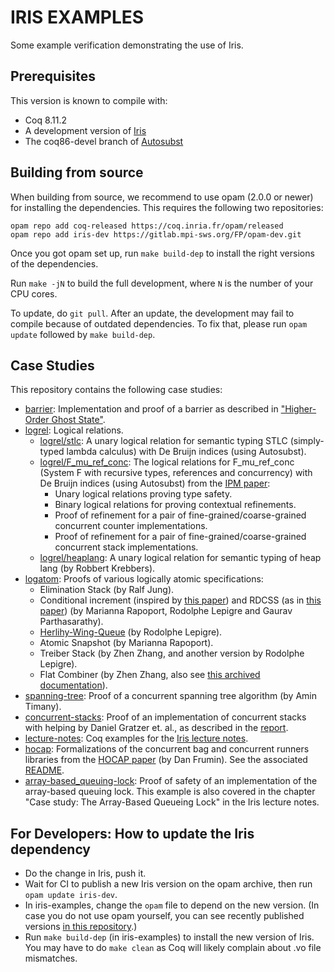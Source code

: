 # IRIS EXAMPLES

Some example verification demonstrating the use of Iris.

## Prerequisites

This version is known to compile with:

 - Coq 8.11.2
 - A development version of [Iris](https://gitlab.mpi-sws.org/FP/iris-coq/)
 - The coq86-devel branch of [Autosubst](https://github.com/uds-psl/autosubst)

## Building from source

When building from source, we recommend to use opam (2.0.0 or newer) for
installing the dependencies.  This requires the following two repositories:

    opam repo add coq-released https://coq.inria.fr/opam/released
    opam repo add iris-dev https://gitlab.mpi-sws.org/FP/opam-dev.git

Once you got opam set up, run `make build-dep` to install the right versions
of the dependencies.

Run `make -jN` to build the full development, where `N` is the number of your
CPU cores.

To update, do `git pull`.  After an update, the development may fail to compile
because of outdated dependencies.  To fix that, please run `opam update`
followed by `make build-dep`.

## Case Studies

This repository contains the following case studies:

* [barrier](theories/barrier): Implementation and proof of a barrier as
  described in ["Higher-Order Ghost State"](http://doi.acm.org/10.1145/2818638).
* [logrel](logrel): Logical relations.
  - [logrel/stlc](theories/logrel/stlc): A unary logical relation for semantic
    typing STLC (simply-typed lambda calculus) with De Bruijn indices (using
    Autosubst).
  - [logrel/F_mu_ref_conc](theories/logrel/F_mu_ref_conc): The logical relations
    for F_mu_ref_conc (System F with recursive types, references and concurrency)
    with De Bruijn indices (using Autosubst) from the
    [IPM paper](http://doi.acm.org/10.1145/3093333.3009855):
    + Unary logical relations proving type safety.
    + Binary logical relations for proving contextual refinements.
    + Proof of refinement for a pair of fine-grained/coarse-grained
      concurrent counter implementations.
    + Proof of refinement for a pair of fine-grained/coarse-grained
      concurrent stack implementations.
  - [logrel/heaplang](theories/logrel/heaplang): A unary logical relation for
    semantic typing of heap lang (by Robbert Krebbers).
* [logatom](theories/logrel_heaplang): Proofs of various logically atomic specifications:
  - Elimination Stack (by Ralf Jung).
  - Conditional increment (inspired by [this paper](https://people.mpi-sws.org/~dreyer/papers/relcon/paper.pdf))
    and RDCSS (as in [this paper](https://timharris.uk/papers/2002-disc.pdf))
    (by Marianna Rapoport, Rodolphe Lepigre and Gaurav Parthasarathy).
  - [Herlihy-Wing-Queue](https://cs.brown.edu/~mph/HerlihyW90/p463-herlihy.pdf)
    (by Rodolphe Lepigre).
  - Atomic Snapshot (by Marianna Rapoport).
  - Treiber Stack (by Zhen Zhang, and another version by Rodolphe Lepigre).
  - Flat Combiner (by Zhen Zhang, also see
    [this archived documentation](https://gitlab.mpi-sws.org/FP/iris-atomic/tree/master/docs)).
* [spanning-tree](theories/spanning_tree): Proof of a concurrent spanning tree
  algorithm (by Amin Timany).
* [concurrent-stacks](theories/concurrent_stacks): Proof of an implementation of
  concurrent stacks with helping by Daniel Gratzer et. al., as described in the
  [report](http://iris-project.org/pdfs/2017-case-study-concurrent-stacks-with-helping.pdf).
* [lecture-notes](theories/lecture_notes): Coq examples for the
  [Iris lecture notes](http://iris-project.org/tutorial-material.html).
* [hocap](theories/hocap): Formalizations of the concurrent bag and concurrent
  runners libraries from the [HOCAP paper](https://dl.acm.org/citation.cfm?id=2450283)
  (by Dan Frumin). See the associated [README](theories/hocap/README.md).
* [array-based_queuing-lock](/theories/array_based_queuing_lock): Proof of
  safety of an implementation of the array-based queuing lock. This example is
  also covered in the chapter "Case study: The Array-Based Queueing Lock" in the
  Iris lecture notes.

## For Developers: How to update the Iris dependency

* Do the change in Iris, push it.
* Wait for CI to publish a new Iris version on the opam archive, then run
  `opam update iris-dev`.
* In iris-examples, change the `opam` file to depend on the new version.
  (In case you do not use opam yourself, you can see recently published versions
  [in this repository](https://gitlab.mpi-sws.org/iris/opam/commits/master).)
* Run `make build-dep` (in iris-examples) to install the new version of Iris.
  You may have to do `make clean` as Coq will likely complain about .vo file
  mismatches.
